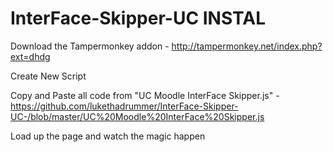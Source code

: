# InterFace-Skipper-UC INSTAL
Download the Tampermonkey addon - http://tampermonkey.net/index.php?ext=dhdg

Create New Script

Copy and Paste all code from "UC Moodle InterFace Skipper.js" - https://github.com/lukethadrummer/InterFace-Skipper-UC-/blob/master/UC%20Moodle%20InterFace%20Skipper.js

Load up the page and watch the magic happen
